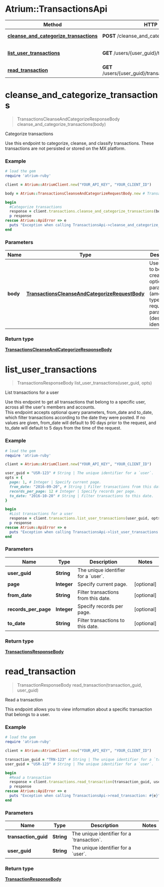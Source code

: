# Atrium::TransactionsApi

Method | HTTP request | Description
------------- | ------------- | -------------
[**cleanse_and_categorize_transactions**](TransactionsApi.md#cleanse_and_categorize_transactions) | **POST** /cleanse_and_categorize | Categorize transactions
[**list_user_transactions**](TransactionsApi.md#list_user_transactions) | **GET** /users/{user_guid}/transactions | List transactions for a user
[**read_transaction**](TransactionsApi.md#read_transaction) | **GET** /users/{user_guid}/transactions/{transaction_guid} | Read a transaction


# **cleanse_and_categorize_transactions**
> TransactionsCleanseAndCategorizeResponseBody cleanse_and_categorize_transactions(body)

Categorize transactions

Use this endpoint to categorize, cleanse, and classify transactions. These transactions are not persisted or stored on the MX platform.

### Example
```ruby
# load the gem
require 'atrium-ruby'

client = Atrium::AtriumClient.new("YOUR_API_KEY", "YOUR_CLIENT_ID")

body = Atrium::TransactionsCleanseAndCategorizeRequestBody.new # TransactionsCleanseAndCategorizeRequestBody | User object to be created with optional parameters (amount, type) amd required parameters (description, identifier)

begin
  #Categorize transactions
  response = client.transactions.cleanse_and_categorize_transactions(body)
  p response
rescue Atrium::ApiError => e
  puts "Exception when calling TransactionsApi->cleanse_and_categorize_transactions: #{e}"
end
```

### Parameters

Name | Type | Description  | Notes
------------- | ------------- | ------------- | -------------
 **body** | [**TransactionsCleanseAndCategorizeRequestBody**](TransactionsCleanseAndCategorizeRequestBody.md)| User object to be created with optional parameters (amount, type) amd required parameters (description, identifier) | 

### Return type

[**TransactionsCleanseAndCategorizeResponseBody**](TransactionsCleanseAndCategorizeResponseBody.md)

# **list_user_transactions**
> TransactionsResponseBody list_user_transactions(user_guid, opts)

List transactions for a user

Use this endpoint to get all transactions that belong to a specific user, across all the user's members and accounts.<br> This endpoint accepts optional query parameters, from_date and to_date, which filter transactions according to the date they were posted. If no values are given, from_date will default to 90 days prior to the request, and to_date will default to 5 days from the time of the request. 

### Example
```ruby
# load the gem
require 'atrium-ruby'

client = Atrium::AtriumClient.new("YOUR_API_KEY", "YOUR_CLIENT_ID")

user_guid = "USR-123" # String | The unique identifier for a `user`.
opts = { 
  page: 1, # Integer | Specify current page.
  from_date: "2016-09-20", # String | Filter transactions from this date.
  records_per_page: 12 # Integer | Specify records per page.
  to_date: "2016-10-20" # String | Filter transactions to this date.
}

begin
  #List transactions for a user
  response = client.transactions.list_user_transactions(user_guid, opts)
  p response
rescue Atrium::ApiError => e
  puts "Exception when calling TransactionsApi->list_user_transactions: #{e}"
end
```

### Parameters

Name | Type | Description  | Notes
------------- | ------------- | ------------- | -------------
 **user_guid** | **String**| The unique identifier for a &#x60;user&#x60;. | 
 **page** | **Integer**| Specify current page. | [optional] 
 **from_date** | **String**| Filter transactions from this date. | [optional] 
 **records_per_page** | **Integer**| Specify records per page. | [optional] 
 **to_date** | **String**| Filter transactions to this date. | [optional] 

### Return type

[**TransactionsResponseBody**](TransactionsResponseBody.md)

# **read_transaction**
> TransactionResponseBody read_transaction(transaction_guid, user_guid)

Read a transaction

This endpoint allows you to view information about a specific transaction that belongs to a user.<br>

### Example
```ruby
# load the gem
require 'atrium-ruby'

client = Atrium::AtriumClient.new("YOUR_API_KEY", "YOUR_CLIENT_ID")

transaction_guid = "TRN-123" # String | The unique identifier for a `transaction`.
user_guid = "USR-123" # String | The unique identifier for a `user`.

begin
  #Read a transaction
  response = client.transactions.read_transaction(transaction_guid, user_guid)
  p response
rescue Atrium::ApiError => e
  puts "Exception when calling TransactionsApi->read_transaction: #{e}"
end
```

### Parameters

Name | Type | Description  | Notes
------------- | ------------- | ------------- | -------------
 **transaction_guid** | **String**| The unique identifier for a &#x60;transaction&#x60;. | 
 **user_guid** | **String**| The unique identifier for a &#x60;user&#x60;. | 

### Return type

[**TransactionResponseBody**](TransactionResponseBody.md)

